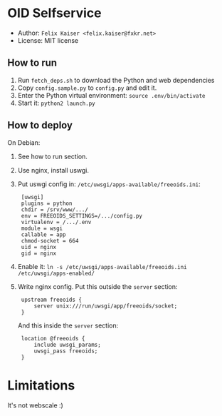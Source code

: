 # OID Selfservice

* Author: `Felix Kaiser <felix.kaiser@fxkr.net>`
* License: MIT license

## How to run

1. Run `fetch_deps.sh` to download the Python and web dependencies
2. Copy `config.sample.py` to `config.py` and edit it.
3. Enter the Python virtual environment: `source .env/bin/activate`
4. Start it: `python2 launch.py`

## How to deploy

On Debian:

1. See how to run section.
2. Use nginx, install uswgi.
3. Put uswgi config in: `/etc/uwsgi/apps-available/freeoids.ini`:

        [uwsgi]
        plugins = python
        chdir = /srv/www/.../
        env = FREEOIDS_SETTINGS=/.../config.py
        virtualenv = /.../.env
        module = wsgi
        callable = app
        chmod-socket = 664
        uid = nginx
        gid = nginx

4. Enable it: `ln -s /etc/uwsgi/apps-available/freeoids.ini /etc/uwsgi/apps-enabled/`
5. Write nginx config. Put this outside the `server` section:

        upstream freeoids {
            server unix:///run/uwsgi/app/freeoids/socket;
        }

   And this inside the `server` section:

        location @freeoids {
            include uwsgi_params;
            uwsgi_pass freeoids;
        }


# Limitations

It's not webscale :)

